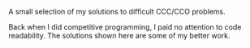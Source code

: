 A small selection of my solutions to difficult CCC/CCO problems.

Back when I did competitive programming, I paid no attention to code
readability. The solutions shown here are some of my better work.
